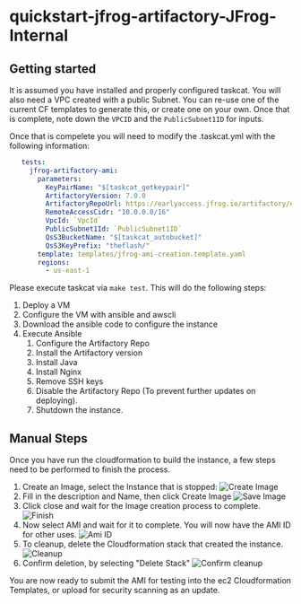 # quickstart-jfrog-artifactory-JFrog-Internal

## Getting started

It is assumed you have installed and properly configured taskcat. You will also need a VPC created with a public Subnet. You can re-use one of the current CF templates to generate this, or create one on your own. Once that is complete, note down the `VPCID` and the `PublicSubnet1ID` for inputs.

Once that is compelete you will need to modify the .taskcat.yml with the following information:

```yaml
   tests:
     jfrog-artifactory-ami:
       parameters:
         KeyPairName: "$[taskcat_getkeypair]"
         ArtifactoryVersion: 7.0.0
         ArtifactoryRepoUrl: https://earlyaccess.jfrog.io/artifactory/enterprise-rpms
         RemoteAccessCidr: "10.0.0.0/16"
         VpcId: `VpcId`
         PublicSubnet1Id: `PublicSubnet1ID`
         QsS3BucketName: "$[taskcat_autobucket]"
         QsS3KeyPrefix: "theflash/"
       template: templates/jfrog-ami-creation.template.yaml
       regions:
         - us-east-1
```

Please execute taskcat via `make test`. This will do the following steps:

1. Deploy a VM
2. Configure the VM with ansible and awscli
3. Download the ansible code to configure the instance
4. Execute Ansible
    1. Configure the Artifactory Repo
    2. Install the Artifactory version
    3. Install Java
    4. Install Nginx
    5. Remove SSH keys
    6. Disable the Artifactory Repo (To prevent further updates on deploying).
    7. Shutdown the instance.

## Manual Steps

Once you have run the cloudformation to build the instance, a few steps need to be performed to finish the process.

1. Create an Image, select the Instance that is stopped: ![Create Image](assets/create_image.png)
2. Fill in the description and Name, then click Create Image ![Save Image](assets/save_image.png)
3. Click close and wait for the Image creation process to complete. ![Finish](assets/finish_image.png)
4. Now select AMI and wait for it to complete. You will now have the AMI ID for other uses. ![Ami ID](assets/ami_complete.png)
5. To cleanup, delete the Cloudformation stack that created the instance. ![Cleanup](assets/cleanup.png)
6. Confirm deletion, by selecting "Delete Stack" ![Confirm cleanup](assets/confirm_cleanup.png)

You are now ready to submit the AMI for testing into the ec2 Cloudformation Templates, or upload for security scanning as an update.
